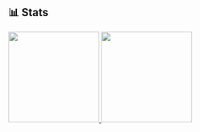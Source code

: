 ﻿## 📊 Stats

<div>
  <a href="https://github.com/tomori-hikage">
    <img height="180" img src="https://github-readme-stats.vercel.app/api?username=tomori-hikage&count_private=true&show_icons=true&include_all_commits=true&theme=nord">
  </a>
  <a href="https://github.com/tomori-hikage">
    <img height="180" img src="https://github-readme-stats.vercel.app/api/top-langs/?username=tomori-hikage&layout=compact&theme=nord">
  </a>
</div>